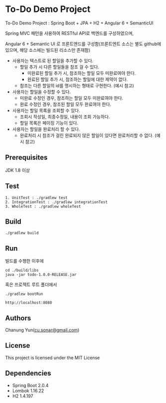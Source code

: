 # To-Do Demo Project

To-Do Demo Project : Spring Boot + JPA + H2 + Angular 6 + SemanticUI

Spring MVC 패턴을 사용하여 RESTful API로 백엔드를 구성하였으며,

Angular 6 + Semantic UI 로 프론트엔드를 구성함(프론트엔트 소스는 별도 github에 있으며, 해당 소스에는 빌드된 리소스만 존재함)

* 사용자는 텍스트로 된 할일을 추가할 수 있다. 
  * 할일 추가 시 다른 할일들을 참조 걸 수 있다.
    * 미완료된 할일 추가 시, 참조하는 할일 모두 미완료여야 한다.
    * 완료된 할일 추가 시, 참조하는 할일에 대한 제약이 없다.
  * 참조는 다른 할일의 id를 명시하는 형태로 구현한다. (예시 참고)
* 사용자는 할일을 수정할 수 있다.
  * 미완료 수정인 경우, 참조하는 할일 모두 미완료여야 한다.
  * 완료 수정인 경우, 참조된 할일 모두 완료여야 한다.
* 사용자는 할일 목록을 조회할 수 있다.
  * 조회시 작성일, 최종수정일, 내용이 조회 가능하다.
  * 할일 목록은 페이징 기능이 있다.
* 사용자는 할일을 완료처리 할 수 있다.
  * 완료처리 시 참조가 걸린 완료되지 않은 할일이 있다면 완료처리할 수 없다. (예시 참고)



## Prerequisites

JDK 1.8 이상

## Test

```
1. UnitTest : ./gradlew test
2. IntegrationTest : ./gradlew integrationTest
3. WholeTest : ./gradlew wholeTest
```

## Build

```
./gradlew build
```

## Run

빌드를 수행한 이후에

```
cd ./build/libs
java -jar todo-1.0.0-RELEASE.jar
```

혹은 프로젝트 루트 폴더에서

```
./gradlew bootRun
```

```
http://localhost:8080
```

## Authors

Chanung Yun(cu.sonar@gmail.com)

## License

This project is licensed under the MIT License

## Dependencies

* Spring Boot 2.0.4
* Lombok 1.16.22
* H2 1.4.197